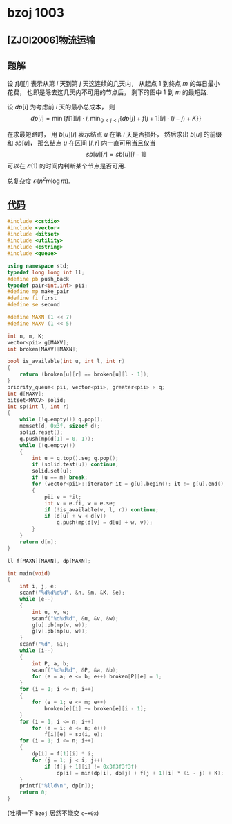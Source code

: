 # bzoj 1003

## [ZJOI2006]物流运输

## 题解

设 $f[i][j]$ 表示从第 $i$ 天到第 $j$ 天这连续的几天内，
从起点 $1$ 到终点 $m$ 的每日最小花费，
也即是除去这几天内不可用的节点后，
剩下的图中 $1$ 到 $m$ 的最短路.

设 $dp[i]$ 为考虑前 $i$ 天的最小总成本，
则
$$dp[i] = \min\left\{f[1][i] \cdot i, \min_{0 < j < i}\{dp[j] + f[j+1][i] \cdot(i-j) + K\}\right\}$$

在求最短路时，
用 $b[u][i]$ 表示结点 $u$ 在第 $i$ 天是否损坏，
然后求出 $b[u]$ 的前缀和 $sb[u]$，
那么结点 $u$ 在区间 $[l,r]$ 内一直可用当且仅当
$$sb[u][r] = sb[u][l-1]$$
可以在 $\mathcal{O}(1)$ 的时间内判断某个节点是否可用.

总复杂度 $\mathcal{O}(n^2m\log{m})$.

## [代码](https://github.com/ac-voyage/bzoj/blob/master/vol-01/1003.cc)
```cpp
#include <cstdio>
#include <vector>
#include <bitset>
#include <utility>
#include <cstring>
#include <queue>

using namespace std;
typedef long long int ll;
#define pb push_back
typedef pair<int,int> pii;
#define mp make_pair
#define fi first
#define se second

#define MAXN (1 << 7)
#define MAXV (1 << 5)

int n, m, K;
vector<pii> g[MAXV];
int broken[MAXV][MAXN];

bool is_available(int u, int l, int r)
{
    return (broken[u][r] == broken[u][l - 1]);
}
priority_queue< pii, vector<pii>, greater<pii> > q;
int d[MAXV];
bitset<MAXV> solid;
int sp(int l, int r)
{
    while (!q.empty()) q.pop();
    memset(d, 0x3f, sizeof d);
    solid.reset();
    q.push(mp(d[1] = 0, 1));
    while (!q.empty())
    {
        int u = q.top().se; q.pop();
        if (solid.test(u)) continue;
        solid.set(u);
        if (u == m) break;
        for (vector<pii>::iterator it = g[u].begin(); it != g[u].end(); it++)
        {
            pii e = *it;
            int v = e.fi, w = e.se;
            if (!is_available(v, l, r)) continue;
            if (d[u] + w < d[v])
                q.push(mp(d[v] = d[u] + w, v));
        }
    }
    return d[m];
}

ll f[MAXN][MAXN], dp[MAXN];

int main(void)
{
    int i, j, e;
    scanf("%d%d%d%d", &n, &m, &K, &e);
    while (e--)
    {
        int u, v, w;
        scanf("%d%d%d", &u, &v, &w);
        g[u].pb(mp(v, w));
        g[v].pb(mp(u, w));
    }
    scanf("%d", &i);
    while (i--)
    {
        int P, a, b;
        scanf("%d%d%d", &P, &a, &b);
        for (e = a; e <= b; e++) broken[P][e] = 1;
    }
    for (i = 1; i <= n; i++)
    {
        for (e = 1; e <= m; e++)
            broken[e][i] += broken[e][i - 1];
    }
    for (i = 1; i <= n; i++)
        for (e = i; e <= n; e++)
            f[i][e] = sp(i, e);
    for (i = 1; i <= n; i++)
    {
        dp[i] = f[1][i] * i;
        for (j = 1; j < i; j++)
            if (f[j + 1][i] != 0x3f3f3f3f)
                dp[i] = min(dp[i], dp[j] + f[j + 1][i] * (i - j) + K);
    }
    printf("%lld\n", dp[n]);
    return 0;
}
```
(吐槽一下 `bzoj` 居然不能交 `c++0x`)
